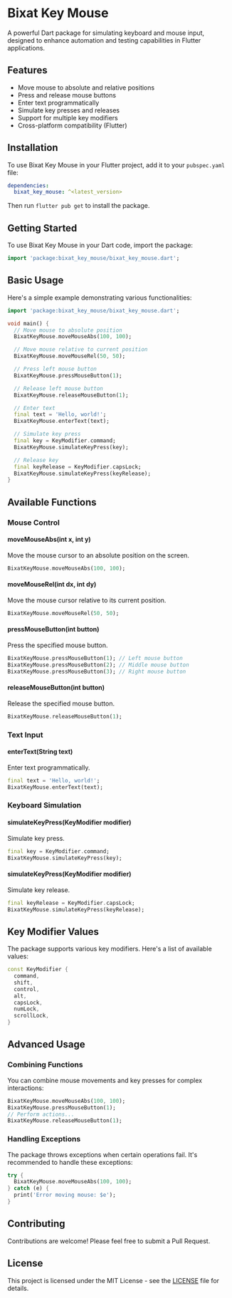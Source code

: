 # Bixat Key Mouse

A powerful Dart package for simulating keyboard and mouse input, designed to enhance automation and testing capabilities in Flutter applications.

## Features

- Move mouse to absolute and relative positions
- Press and release mouse buttons
- Enter text programmatically
- Simulate key presses and releases
- Support for multiple key modifiers
- Cross-platform compatibility (Flutter)

## Installation

To use Bixat Key Mouse in your Flutter project, add it to your `pubspec.yaml` file:

```yaml
dependencies:
  bixat_key_mouse: ^<latest_version>
```

Then run `flutter pub get` to install the package.

## Getting Started

To use Bixat Key Mouse in your Dart code, import the package:

```dart
import 'package:bixat_key_mouse/bixat_key_mouse.dart';
```

## Basic Usage

Here's a simple example demonstrating various functionalities:

```dart
import 'package:bixat_key_mouse/bixat_key_mouse.dart';

void main() {
  // Move mouse to absolute position
  BixatKeyMouse.moveMouseAbs(100, 100);

  // Move mouse relative to current position
  BixatKeyMouse.moveMouseRel(50, 50);

  // Press left mouse button
  BixatKeyMouse.pressMouseButton(1);

  // Release left mouse button
  BixatKeyMouse.releaseMouseButton(1);

  // Enter text
  final text = 'Hello, world!';
  BixatKeyMouse.enterText(text);

  // Simulate key press
  final key = KeyModifier.command;
  BixatKeyMouse.simulateKeyPress(key);

  // Release key
  final keyRelease = KeyModifier.capsLock;
  BixatKeyMouse.simulateKeyPress(keyRelease);
}
```

## Available Functions

### Mouse Control

#### moveMouseAbs(int x, int y)
Move the mouse cursor to an absolute position on the screen.

```dart
BixatKeyMouse.moveMouseAbs(100, 100);
```

#### moveMouseRel(int dx, int dy)
Move the mouse cursor relative to its current position.

```dart
BixatKeyMouse.moveMouseRel(50, 50);
```

#### pressMouseButton(int button)
Press the specified mouse button.

```dart
BixatKeyMouse.pressMouseButton(1); // Left mouse button
BixatKeyMouse.pressMouseButton(2); // Middle mouse button
BixatKeyMouse.pressMouseButton(3); // Right mouse button
```

#### releaseMouseButton(int button)
Release the specified mouse button.

```dart
BixatKeyMouse.releaseMouseButton(1);
```

### Text Input

#### enterText(String text)
Enter text programmatically.

```dart
final text = 'Hello, world!';
BixatKeyMouse.enterText(text);
```

### Keyboard Simulation

#### simulateKeyPress(KeyModifier modifier)
Simulate key press.

```dart
final key = KeyModifier.command;
BixatKeyMouse.simulateKeyPress(key);
```

#### simulateKeyPress(KeyModifier modifier)
Simulate key release.

```dart
final keyRelease = KeyModifier.capsLock;
BixatKeyMouse.simulateKeyPress(keyRelease);
```

## Key Modifier Values

The package supports various key modifiers. Here's a list of available values:

```dart
const KeyModifier {
  command,
  shift,
  control,
  alt,
  capsLock,
  numLock,
  scrollLock,
}
```

## Advanced Usage

### Combining Functions

You can combine mouse movements and key presses for complex interactions:

```dart
BixatKeyMouse.moveMouseAbs(100, 100);
BixatKeyMouse.pressMouseButton(1);
// Perform actions...
BixatKeyMouse.releaseMouseButton(1);
```

### Handling Exceptions

The package throws exceptions when certain operations fail. It's recommended to handle these exceptions:

```dart
try {
  BixatKeyMouse.moveMouseAbs(100, 100);
} catch (e) {
  print('Error moving mouse: $e');
}
```

## Contributing

Contributions are welcome! Please feel free to submit a Pull Request.

## License

This project is licensed under the MIT License - see the [LICENSE](LICENSE) file for details.
